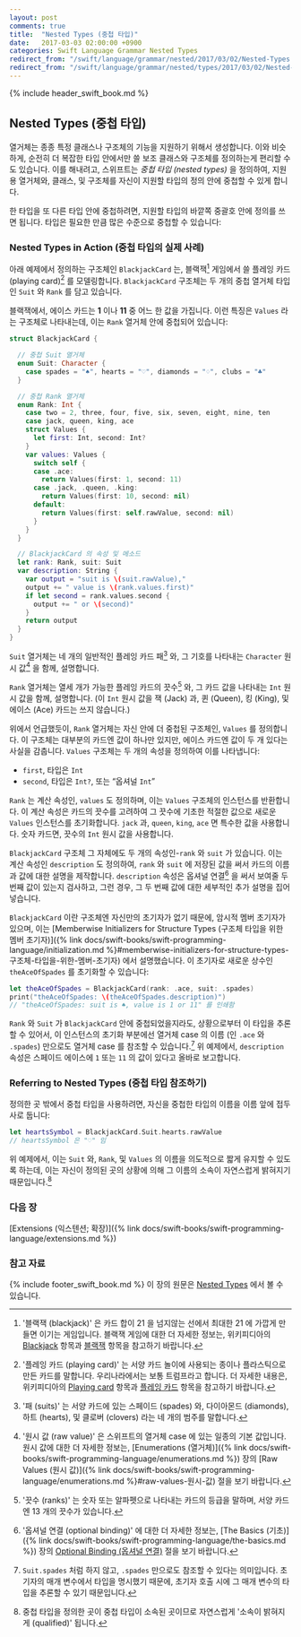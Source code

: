 ```yaml
---
layout: post
comments: true
title:  "Nested Types (중첩 타입)"
date:   2017-03-03 02:00:00 +0900
categories: Swift Language Grammar Nested Types
redirect_from: "/swift/language/grammar/nested/2017/03/02/Nested-Types.html"
redirect_from: "/swift/language/grammar/nested/types/2017/03/02/Nested-Types.html"
---
```


{% include header_swift_book.md %}

## Nested Types (중첩 타입)

열거체는 종종 특정 클래스나 구조체의 기능을 지원하기 위해서 생성합니다. 이와 비슷하게, 순전히 더 복잡한 타입 안에서만 쓸 보조 클래스와 구조체를 정의하는게 편리할 수도 있습니다. 이를 해내려고, 스위프트는 _중첩 타입 (nested types)_ 을 정의하여, 지원용 열거체와, 클래스, 및 구조체를 자신이 지원할 타입의 정의 안에 중첩할 수 있게 합니다. 

한 타입을 또 다른 타입 안에 중첩하려면, 지원할 타입의 바깥쪽 중괄호 안에 정의를 쓰면 됩니다. 타입은 필요한 만큼 많은 수준으로 중첩할 수 있습니다:

### Nested Types in Action (중첩 타입의 실제 사례)

아래 예제에서 정의하는 구조체인 `BlackjackCard` 는, 블랙잭[^blackjack] 게임에서 쓸 플레잉 카드 (playing card)[^playing-card] 를 모델링합니다. `BlackjackCard` 구조체는 두 개의 중첩 열거체 타입인 `Suit` 와 `Rank` 를 담고 있습니다.

블랙잭에서, 에이스 카드는 **1** 이나 **11** 중 어느 한 값을 가집니다. 이런 특징은 `Values` 라는 구조체로 나타내는데, 이는 `Rank` 열거체 안에 중첩되어 있습니다:

```swift
struct BlackjackCard {

  // 중첩 Suit 열거체
  enum Suit: Character {
    case spades = "♠", hearts = "♡", diamonds = "♢", clubs = "♣"
  }

  // 중첩 Rank 열거체
  enum Rank: Int {
    case two = 2, three, four, five, six, seven, eight, nine, ten
    case jack, queen, king, ace
    struct Values {
      let first: Int, second: Int?
    }
    var values: Values {
      switch self {
      case .ace:
        return Values(first: 1, second: 11)
      case .jack, .queen, .king:
        return Values(first: 10, second: nil)
      default:
        return Values(first: self.rawValue, second: nil)
      }
    }
  }

  // BlackjackCard 의 속성 및 메소드
  let rank: Rank, suit: Suit
  var description: String {
    var output = "suit is \(suit.rawValue),"
    output += " value is \(rank.values.first)"
    if let second = rank.values.second {
      output += " or \(second)"
    }
    return output
  }
}
```

`Suit` 열거체는 네 개의 일반적인 플레잉 카드 패[^suits] 와, 그 기호를 나타내는 `Character` 원시 값[^raw-value] 을 함께, 설명합니다.

`Rank` 열거체는 열세 개가 가능한 플레잉 카드의 끗수[^ranks] 와, 그 카드 값을 나타내는 `Int` 원시 값을 함께, 설명합니다. (이 `Int` 원시 값을 잭 (Jack) 과, 퀸 (Queen), 킹 (King), 및 에이스 (Ace) 카드는 쓰지 않습니다.)

위에서 언급했듯이, `Rank` 열거체는 자신 안에 더 중첩된 구조체인, `Values` 를 정의합니다. 이 구조체는 대부분의 카드엔 값이 하나만 있지만, 에이스 카드엔 값이 두 개 있다는 사실을 감춥니다. `Values` 구조체는 두 개의 속성을 정의하여 이를 나타냅니다:

* `first`, 타입은 `Int`
* `second`, 타입은 `Int?`, 또는 “옵셔널 `Int`”

`Rank` 는 계산 속성인, `values` 도 정의하며, 이는 `Values` 구조체의 인스턴스를 반환합니다. 이 계산 속성은 카드의 끗수를 고려하여 그 끗수에 기초한 적절한 값으로 새로운 `Values` 인스턴스를 초기화합니다. `jack` 과, `queen`, `king`, `ace` 면 특수한 값을 사용합니다. 숫자 카드면, 끗수의 `Int` 원시 값을 사용합니다.

`BlackjackCard` 구조체 그 자체에도 두 개의 속성인-`rank` 와 `suit` 가 있습니다. 이는 계산 속성인 `description` 도 정의하여, `rank` 와 `suit` 에 저장된 값을 써서 카드의 이름과 값에 대한 설명을 제작합니다. `description` 속성은 옵셔널 연결[^optional-binding] 을 써서 보여줄 두 번째 값이 있는지 검사하고, 그런 경우, 그 두 번째 값에 대한 세부적인 추가 설명을 집어 넣습니다.

`BlackjackCard` 이란 구조체엔 자신만의 초기자가 없기 때문에, 암시적 멤버 초기자가 있으며, 이는 [Memberwise Initializers for Structure Types (구조체 타입을 위한 멤버 초기자)]({% link docs/swift-books/swift-programming-language/initialization.md %}#memberwise-initializers-for-structure-types-구조체-타입을-위한-멤버-초기자) 에서 설명했습니다. 이 초기자로 새로운 상수인 `theAceOfSpades` 를 초기화할 수 있습니다:

```swift
let theAceOfSpades = BlackjackCard(rank: .ace, suit: .spades)
print("theAceOfSpades: \(theAceOfSpades.description)")
// "theAceOfSpades: suit is ♠, value is 1 or 11" 를 인쇄함
```

`Rank` 와 `Suit` 가 `BlackjackCard` 안에 중첩되었을지라도, 상황으로부터 이 타입을 추론할 수 있어서, 이 인스턴스의 초기화 부분에선 열거체 case 의 이름 (인 `.ace` 와 `.spades`) 만으로도 열거체 case 를 참조할 수 있습니다.[^case-name-alone] 위 예제에서, `description` 속성은 스페이드 에이스에 `1` 또는 `11` 의 값이 있다고 올바로 보고합니다.

### Referring to Nested Types (중첩 타입 참조하기)

정의한 곳 밖에서 중첩 타입을 사용하려면, 자신을 중첩한 타입의 이름을 이름 앞에 접두사로 둡니다:

```swift
let heartsSymbol = BlackjackCard.Suit.hearts.rawValue
// heartsSymbol 은 "♡" 임
```

위 예제에서, 이는 `Suit` 와, `Rank`, 및 `Values` 의 이름을 의도적으로 짧게 유지할 수 있도록 하는데, 이는 자신이 정의된 곳의 상황에 의해 그 이름의 소속이 자연스럽게 밝혀지기 때문입니다.[^qualified]

### 다음 장

[Extensions (익스텐션; 확장)]({% link docs/swift-books/swift-programming-language/extensions.md %})

### 참고 자료

{% include footer_swift_book.md %} 이 장의 원문은 [Nested Types](https://docs.swift.org/swift-book/LanguageGuide/NestedTypes.html) 에서 볼 수 있습니다.

[^blackjack]: '블랙잭 (blackjack)' 은 카드 합이 21 을 넘지않는 선에서 최대한 21 에 가깝게 만들면 이기는 게임입니다. 블랙잭 게임에 대한 더 자세한 정보는, 위키피디아의 [Blackjack](https://en.wikipedia.org/wiki/Blackjack) 항목과 [블랙잭](https://ko.wikipedia.org/wiki/블랙잭) 항목을 참고하기 바랍니다.

[^playing-card]: '플레잉 카드 (playing card)' 는 서양 카드 놀이에 사용되는 종이나 플라스틱으로 만든 카드를 말합니다. 우리나라에서는 보통 트럼프라고 합니다. 더 자세한 내용은, 위키피디아의 [Playing card](https://en.wikipedia.org/wiki/Playing_card) 항목과 [플레잉 카드](https://ko.wikipedia.org/wiki/플레잉_카드) 항목을 참고하기 바랍니다.

[^raw-value]: '원시 값 (raw value)' 은 스위프트의 열거체 case 에 있는 일종의 기본 값입니다. 원시 값에 대한 더 자세한 정보는, [Enumerations (열거체)]({% link docs/swift-books/swift-programming-language/enumerations.md %}) 장의 [Raw Values (원시 값)]({% link docs/swift-books/swift-programming-language/enumerations.md %}#raw-values-원시-값) 절을 보기 바랍니다.

[^suits]: '패 (suits)' 는 서양 카드에 있는 스페이드 (spades) 와, 다이아몬드 (diamonds), 하트 (hearts), 및 클로버 (clovers) 라는 네 개의 범주를 말합니다.

[^ranks]: '끗수 (ranks)' 는 숫자 또는 알파펫으로 나타내는 카드의 등급을 말하며, 서양 카드엔 13 개의 끗수가 있습니다.

[^optional-binding]: '옵셔널 연결 (optional binding)' 에 대한 더 자세한 정보는, [The Basics (기초)]({% link docs/swift-books/swift-programming-language/the-basics.md %}) 장의 [Optional Binding (옵셔널 연결)](#optional-binding-옵셔널-연결) 절을 보기 바랍니다.

[^case-name-alone]: `Suit.spades` 처럼 하지 않고, `.spades` 만으로도 참조할 수 있다는 의미입니다. 초기자의 매개 변수에서 타입을 명시했기 때문에, 초기자 호출 시에 그 매개 변수의 타입을 추론할 수 있기 때문입니다.

[^qualified]: 중첩 타입을 정의한 곳이 중첩 타입이 소속된 곳이므로 자연스럽게 '소속이 밝혀지게 (qualified)' 됩니다.
